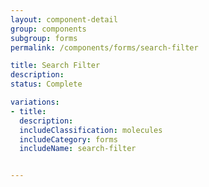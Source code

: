 ```yaml
---
layout: component-detail
group: components
subgroup: forms
permalink: /components/forms/search-filter

title: Search Filter
description:
status: Complete

variations:
- title:
  description:
  includeClassification: molecules
  includeCategory: forms
  includeName: search-filter


---
```

